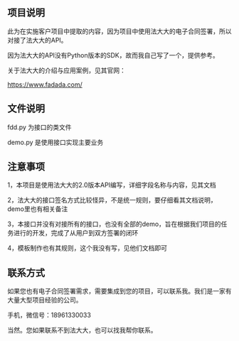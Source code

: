 ## 项目说明
此为在实施客户项目中提取的内容，因为项目中使用法大大的电子合同签署，所以对接了法大大的API。

因为法大大的API没有Python版本的SDK，故而我自己写了一个，提供参考。

关于法大大的介绍与应用案例，见其官网：

https://www.fadada.com/

## 文件说明
fdd.py 为接口的类文件

demo.py 是使用接口实现主要业务

## 注意事项
1，本项目是使用法大大的2.0版本API编写，详细字段名称与内容，见其文档

2，法大大的接口签名方式比较怪异，不是统一规则，要仔细看其文档说明，demo里也有相关备注

3，本接口并没有对接所有的接口，也没有全部的demo，旨在根据我们项目的任务进行的开发，完成了从用户到双方签署的闭环

4，模板制作也有其规则，这个我没有写，见他们文档即可

## 联系方式
如果您也有电子合同签署需求，需要集成到您的项目，可以联系我。我们是一家有大量大型项目经验的公司。

手机，微信号：18961330033

当然。您如果联系不到法大大，也可以找我帮你联系。
